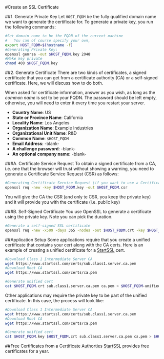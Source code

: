 #Create an SSL Certificate

##1. Generate Private Key
Let `HOST_FQDM` be the fully qualified domain name we want to generate the certificate for. To generate a private key, you run the following commands:

```bash
#Set domain name to be the FQDN of the current machine
#   You can of course specify your own,
export HOST_FQDM=$(hostname -f)
#Generating Private Key:
openssl genrsa -out $HOST_FQDM.key 2048
#Make key private
chmod 400 $HOST_FQDM.key
```

##2. Generate Certificate
There are two kinds of certificates, a signed certificate that you can get from a certificate authority (CA) or a self-signed certificate. Here, we will discuss how to do both.

When asked for certificate information, answer as you wish, as long as the _common name_ is set to be your FQDN. The password should be left empty, otherwise, you will need to enter it every time you restart your server.
  + **Country Name**: US
  + **State or Province Name**: California
  + **Locality Name**: Los Angeles
  + **Organization Name**: Example Industries
  + **Organizational Unit Name**: R&D
  + **Common Name**: `$HOST_FQDM`
  + **Email Address**: -blank-
  + **A challenge password**: -blank-
  + **An optional company name**: -blank-

###A. Certificate Service Request
To obtain a signed certificate from a CA, i.e. one that the browser will trust without showing a warning, you need to generate a Certificate Service Request (CSR) as follows:

```bash
#Generating Certificate Service Request (if you want to use a Certificate Authority)
openssl req -new -key $HOST_FQDM.key -out $HOST_FQDM.csr
```
You will give the CA the CSR (and only te CSR, you keep the private key) and it will provide you with the certificate (i.e. public key)

###B. Self-Signed Certificate
You use OpenSSL to generate a certificate using the private key. Note you can pick the duration.

```bash
#Generate a self-signed SSL certificate
openssl req -new -x509 -days 365 -nodes -out $HOST_FQDM.crt -key $HOST_FQDM.key
```

##Application Setup
Some applications require that you create a unified certificate that contains your cert along with the CA certs. Here is an example of creating a unified certificate for a [StartSSL](https://www.startssl.com/) cert.

```bash
#Download Class 1 Intermediate Server CA
wget https://www.startssl.com/certs/sub.class1.server.ca.pem
#Download Root CA
wget https://www.startssl.com/certs/ca.pem

#Generate unified cert
cat $HOST_FQDM.crt sub.class1.server.ca.pem ca.pem > $HOST_FQDM-unified.crt
```

Other applications may require the private key to be part of the unified certificate. In this case, the process will look like:

```bash
#Download Class 1 Intermediate Server CA
wget https://www.startssl.com/certs/sub.class1.server.ca.pem
#Download Root CA
wget https://www.startssl.com/certs/ca.pem

#Generate unified cert
cat $HOST_FQDM.key $HOST_FQDM.crt sub.class1.server.ca.pem ca.pem > $HOST_FQDM-unified.crt
```

##Free Certificates from a Certificate Authorties
[StartSSL](https://www.startssl.com/) provides free certificates for a year.
